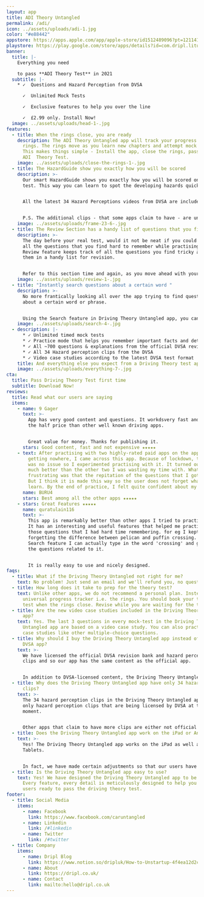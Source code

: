 ```yaml
---
layout: app
title: ADI Theory Untangled
permalink: /adi/
icon: ../assets/uploads/adi-1.jpg
color: "#e88442"
appstore: https://apps.apple.com/app/apple-store/id1512489096?pt=121141503&ct=landing&mt=8
playstore: https://play.google.com/store/apps/details?id=com.dripl.lituk&referrer=utm_source%3Dgoogle%26utm_medium%3Dlanding
banner:
  title: |-
    Everything you need 

    to pass **ADI Theory Test** in 2021
  subtitle: |-
    * ✓  Questions and Hazard Perception from DVSA

      ✓  Unlimited Mock Tests

      ✓  Exclusive features to help you over the line

      ✓  £2.99 only. Install Now!
  image: ../assets/uploads/head-1-.jpg
features:
  - title: When the rings close, you are ready
    description: The ADI Theory Untangled app will track your progress in form of
      rings. The rings move as you learn new chapters and attempt mock tests.
      This makes things simple - Install the app, close the rings, pass your
      ADI  Theory Test.
    image: ../assets/uploads/close-the-rings-1-.jpg
  - title: The HazardGuide show you exactly how you will be scored
    description: >-
      Our smart HazardGuide shows you exactly how you will be scored on the real
      test. This way you can learn to spot the developing hazards quickly.


      All the latest 34 Hazard Perceptions videos from DVSA are included in the Driving Theory Untangled app.


      P.S. The additional clips - that some apps claim to have - are unofficial and often not up to date.
    image: ../assets/uploads/frame-23-6-.jpg
  - title: The Review Section has a handy list of questions that you find tricky
    description: >-
      The day before your real test, would it not be neat if you could revise
      all the questions that you find hard to remember while practising? The
      Review feature keeps track of all the questions you find tricky and stores
      them in a handy list for revision.


      Refer to this section time and again, as you move ahead with your practice, to get the best results.
    image: ../assets/uploads/review-1-.jpg
  - title: "Instantly search questions about a certain word "
    description: >-
      No more frantically looking all over the app trying to find questions
      about a certain word or phrase.


      Using the Search feature in Driving Theory Untangled app, you can type a word and you will get a list of questions relevant to that term.
    image: ../assets/uploads/search-4-.jpg
  - description: |-
      * ✓ Unlimited timed mock tests
      * ✓ Practice mode that helps you remember important facts and details
      * ✓ All ~700 questions & explanations from the official DVSA revision bank
      * ✓ All 34 Hazard perception clips from the DVSA
      * ✓ Video case studies according to the latest DVSA test format
    title: And everything else you expect from a Driving Theory test app
    image: ../assets/uploads/everything-7-.jpg
cta:
  title: Pass Driving Theory Test first time
  subtitle: Download Now!
reviews:
  title: Read what our users are saying
  items:
    - name: 9 Gager
      text: >-
        App has very good content and questions. It workdsvery fast and almost
        the half price than other well known driving apps. 


        Great value for money. Thanks for publishing it.
      stars: Good content, fast and not expensive ★★★★★
    - text: After practising with two highly-rated paid apps on the app store and
        getting nowhere, I came across this app. Because of lockdown, the time
        was no issue so I experimented practising with it. It turned out to be
        much better than the other two I was wasting my time with. What I a bit
        frustrating was that the repitation of the questions that I got wrong.
        But I think it is made this way so the user does not forget what they
        learn. By the end of practice, I felt quite confident about my test.
      name: BURU4
      stars: Best among all the other apps ★★★★★
    - stars: Great Features ★★★★★
      name: quratulain116
      text: >-
        This app is remarkably better than other apps I tried to practice with.
        It has an interesting and useful features that helped me practice only
        those questions that I had hard time remembering. for eg I kept
        forgetting the difference between pelican and puffin crossing. In the
        Search feature I can actually type in the word 'crossing' and get all
        the questions related to it.


        It is really easy to use and nicely designed.
faqs:
  - title: What if the Driving Theory Untangled not right for me?
    text: No problem! Just send an email and we'll refund you, no questions asked.
  - title: How long does it take to prep for the theory test?
    text: Unlike other apps, we do not recommend a personal plan. Instead, we have a
      universal progress tracker i.e. the rings. You should book your theory
      test when the rings close. Revise while you are waiting for the test.
  - title: Are the new video case studies included in the Driving Theory Untangled
      app?
    text: Yes. The last 3 questions in every mock-test in the Driving Theory
      Untangled app are based on a video case study. You can also practice video
      case studies like other multiple-choice questions.
  - title: Why should I buy the Driving Theory Untangled app instead of the official
      DVSA app?
    text: >-
      We have licensed the official DVSA revision bank and hazard perception
      clips and so our app has the same content as the official app.


      In addition to DVSA-licensed content, the Driving Theory Untangled app has exclusive features that are designed to help you over the line. For example - hazard guide, instant search, smart revision and a universal progress tracker.
  - title: Why does the Driving Theory Untangled app have only 34 hazard perception
      clips?
    text: >-
      The 34 hazard perception clips in the Driving Theory Untangled app are the
      only hazard perception clips that are being licensed by DVSA at the
      moment.


      Other apps that claim to have more clips are either not official or worse - old clips that are not compatible with the current hazard perception test requirements.
  - title: Does the Driving Theory Untangled app work on the iPad or Android Tablets?
    text: >-
      Yes! The Driving Theory Untangled app works on the iPad as well as Android
      Tablets.


      In fact, we have made certain adjustments so that our users have a pleasant experience with a larger screen.
  - title: Is the Driving Theory Untangled app easy to use?
    text: Yes! We have designed the Driving Theory Untangled app to be easy to use.
      Every feature, every detail is meticulously designed to help you get our
      users ready to pass the driving theory test.
footer:
  - title: Social Media
    items:
      - name: Facebook
        link: https://www.facebook.com/caruntangled
      - name: Linkedin
        link: /#linkedin
      - name: Twitter
        link: /#twitter
  - title: Company
    items:
      - name: Dripl Blog
        link: https://www.notion.so/dripluk/How-to-Unstartup-4f4ea12d2c8b4e97be3fce5667a08d17
      - name: About
        link: https://dripl.co.uk/
      - name: Contact
        link: mailto:hello@dripl.co.uk
---
```

